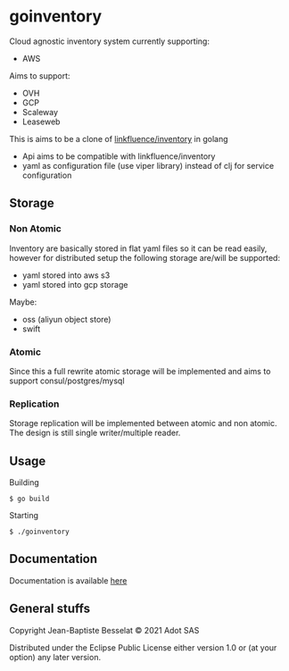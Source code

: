 # goinventory

Cloud agnostic inventory system currently supporting:

* AWS

Aims to support:

* OVH
* GCP
* Scaleway
* Leaseweb

 This is aims to be a clone of [linkfluence/inventory](https://github.com/linkfluence/inventory) in golang

* Api aims to be compatible with linkfluence/inventory
* yaml as configuration file (use viper library) instead of clj for service configuration

## Storage

### Non Atomic

Inventory are basically stored in flat yaml files so it can be read easily, however for distributed setup the following storage are/will be supported:

* yaml stored into aws s3
* yaml stored into gcp storage

Maybe:

* oss (aliyun object store)
* swift

### Atomic

Since this a full rewrite atomic storage will be implemented and aims to support consul/postgres/mysql

### Replication

Storage replication will be implemented between atomic and non atomic. The design is still single writer/multiple reader.

## Usage

Building

    $ go build

Starting

    $ ./goinventory

## Documentation

Documentation is available [here](doc/intro.md)

## General stuffs

Copyright Jean-Baptiste Besselat © 2021 Adot SAS

Distributed under the Eclipse Public License either version 1.0 or (at your option) any later version.

